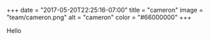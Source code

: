 +++
date = "2017-05-20T22:25:16-07:00"
title = "cameron"
image = "team/cameron.png"
alt = "cameron"
color = "#66000000"
+++

Hello
